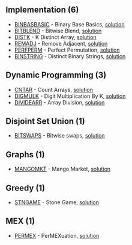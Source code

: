 ## Implementation (6)
* [BINBASBASIC](https://www.codechef.com/problems/BINBASBASIC) - Binary Base Basics, [solution](./BINBASBASIC)
* [BITBLEND](https://www.codechef.com/problems/BITBLEND) - Bitwise Blend, [solution](./BITBLEND)
* [DISTK](https://www.codechef.com/problems/DISTK) - K Distinct Array, [solution](./DISTK)
* [REMADJ](https://www.codechef.com/problems/REMADJ) - Remove Adjacent, [solution](./REMADJ)
* [PERFPERM](https://www.codechef.com/problems/PERFPERM) - Perfect Permutation, [solution](./PERFPERM)
* [BINSTRING](https://www.codechef.com/problems/BINSTRING) - Distinct Binary Strings, [solution](./BINSTRING)

## Dynamic Programming (3)
* [CNTAR](https://www.codechef.com/problems/CNTAR) - Count Arrays, [solution](./CNTAR)
* [DIGMULK](https://www.codechef.com/problems/DIGMULK) - Digit Multiplication By K, [solution](./DIGMULK)
* [DIVIDEARR](https://www.codechef.com/problems/DIVIDEARR) - Array Division, [solution](./DIVIDEARR)

## Disjoint Set Union (1)
* [BITSWAPS](https://www.codechef.com/problems/BITSWAPS) - Bitwise swaps, [solution](./BITSWAPS)

## Graphs (1)
* [MANGOMKT](https://www.codechef.com/problems/MANGOMKT) - Mango Market, [solution](./MANGOMKT)

## Greedy (1)
* [STNGAME](https://www.codechef.com/problems/STNGAME) - Stone Game, [solution](./STNGAME)

## MEX (1)
* [PERMEX](https://www.codechef.com/problems/PERMEX) - PerMEXuation, [solution](./PERMEX)